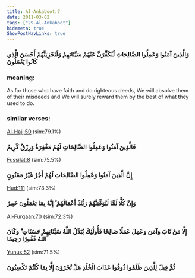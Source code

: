 ```yaml
---
title: Al-Ankaboot:7
date: 2011-03-02
tags: ["29.Al-Ankaboot"]
hidemeta: true 
ShowPostNavLinks: true 
---
```

### وَالَّذِينَ آمَنُوا وَعَمِلُوا الصَّالِحَاتِ لَنُكَفِّرَنَّ عَنْهُمْ سَيِّئَاتِهِمْ وَلَنَجْزِيَنَّهُمْ أَحْسَنَ الَّذِي كَانُوا يَعْمَلُونَ
### meaning: 
As for those who have faith and do righteous deeds, We will absolve them of their misdeeds and We will surely reward them by the best of what they used to do.
### similar verses: 

[Al-Hajj:50](/22/50) (sim:79.1%)

### فَالَّذِينَ آمَنُوا وَعَمِلُوا الصَّالِحَاتِ لَهُمْ مَغْفِرَةٌ وَرِزْقٌ كَرِيمٌ

[Fussilat:8](/41/8) (sim:75.5%)

### إِنَّ الَّذِينَ آمَنُوا وَعَمِلُوا الصَّالِحَاتِ لَهُمْ أَجْرٌ غَيْرُ مَمْنُونٍ

[Hud:111](/11/111) (sim:73.3%)

### وَإِنَّ كُلًّا لَمَّا لَيُوَفِّيَنَّهُمْ رَبُّكَ أَعْمَالَهُمْ ۚ إِنَّهُ بِمَا يَعْمَلُونَ خَبِيرٌ

[Al-Furqaan:70](/25/70) (sim:72.3%)

### إِلَّا مَنْ تَابَ وَآمَنَ وَعَمِلَ عَمَلًا صَالِحًا فَأُولَٰئِكَ يُبَدِّلُ اللَّهُ سَيِّئَاتِهِمْ حَسَنَاتٍ ۗ وَكَانَ اللَّهُ غَفُورًا رَحِيمًا

[Yunus:52](/10/52) (sim:71.5%)

### ثُمَّ قِيلَ لِلَّذِينَ ظَلَمُوا ذُوقُوا عَذَابَ الْخُلْدِ هَلْ تُجْزَوْنَ إِلَّا بِمَا كُنْتُمْ تَكْسِبُونَ
